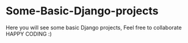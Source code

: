 # Some-Basic-Django-projects

Here you will see some basic Django projects, Feel free to collaborate
HAPPY CODING :)
